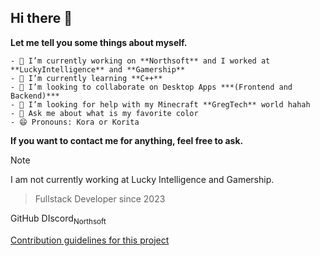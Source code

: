 ## Hi there 👋

**Let me tell you some things about myself.**

```
- 🔭 I’m currently working on **Northsoft** and I worked at **LuckyIntelligence** and **Gamership**
- 🌱 I’m currently learning **C++**
- 👯 I’m looking to collaborate on Desktop Apps ***(Frontend and Backend)***
- 🤔 I’m looking for help with my Minecraft **GregTech** world hahah
- 💬 Ask me about what is my favorite color
- 😄 Pronouns: Kora or Korita
```

**If you want to contact me for anything, feel free to ask.**

> [!NOTE]
> I am not currently working at Lucky Intelligence and Gamership.

> Fullstack Developer since 2023

GitHub DIscord<sub>Northsoft</sub>

[Contribution guidelines for this project](docs/CONTRIBUTING.md)
